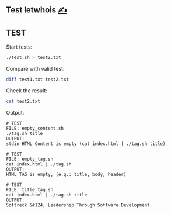 
## Test letwhois [<span style='font-size:20px;'>&#x270D;</span>](https://github.com/letwhois/bash/edit/main/DOCS/TEST.md)


## TEST

Start tests:
```bash
./test.sh > test2.txt
```

Compare with valid test:
```bash
diff text1.txt test2.txt
```

Check the result:
```bash
cat test2.txt
```

Output:


    # TEST
    FILE: empty_content.sh
    ./tag.sh title
    OUTPUT:
    stdin HTML Content is empty (cat index.html | ./tag.sh title)
    
    # TEST
    FILE: empty_tag.sh
    cat index.html | ./tag.sh
    OUTPUT:
    HTML TAG is empty, (e.g.: title, body, header)
    
    # TEST
    FILE: title_tag.sh
    cat index.html | ./tag.sh title
    OUTPUT:
    Softreck &#124; Leadership Through Software Development
    

